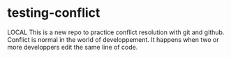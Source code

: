 # testing-conflict

LOCAL
This is a new repo to practice conflict resolution with git and github.
Conflict is normal in the world of developpement.
It happens when two or more developpers edit the same line of code.
